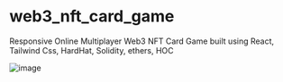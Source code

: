 # web3_nft_card_game
Responsive Online Multiplayer Web3 NFT Card Game built using React, Tailwind Css, HardHat, Solidity, ethers, HOC

![image](https://user-images.githubusercontent.com/25077504/200276356-0c6339fb-21ec-40d0-bd23-b56c94006e37.png)

